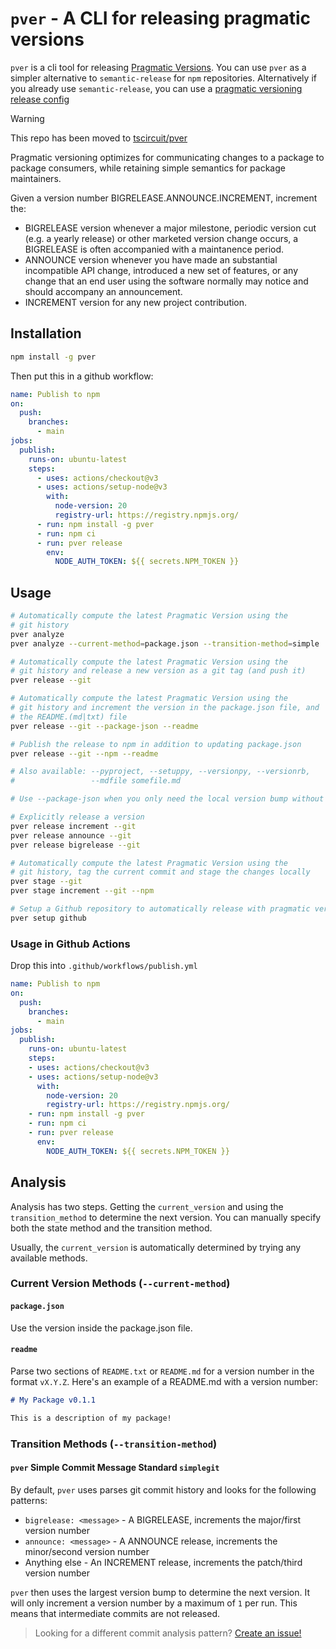 # `pver` - A CLI for releasing pragmatic versions

`pver` is a cli tool for releasing [Pragmatic Versions](https://pragmaticversioning.com). You can use
`pver` as a simpler alternative to `semantic-release` for `npm` repositories. Alternatively if you already
use `semantic-release`, you can use a [pragmatic versioning release config](https://github.com/tscircuit/plop/blob/main/template-files/release.config.js)

> [!WARNING]
> This repo has been moved to [tscircuit/pver](https://github.com/tscircuit/pver)

Pragmatic versioning optimizes for communicating changes to a package to package consumers,
while retaining simple semantics for package maintainers.

Given a version number BIGRELEASE.ANNOUNCE.INCREMENT, increment the:

- BIGRELEASE version whenever a major milestone, periodic version cut (e.g.
a yearly release) or other marketed version change occurs, a BIGRELEASE
is often accompanied with a maintanence period.
- ANNOUNCE version whenever you have made an substantial incompatible API change,
introduced a new set of features, or any change that an end user using the software
normally may notice and should accompany an announcement.
- INCREMENT version for any new project contribution.


## Installation

```bash
npm install -g pver
```

Then put this in a github workflow:

```yml
name: Publish to npm
on:
  push:
    branches:
      - main
jobs:
  publish:
    runs-on: ubuntu-latest
    steps:
      - uses: actions/checkout@v3
      - uses: actions/setup-node@v3
        with:
          node-version: 20
          registry-url: https://registry.npmjs.org/
      - run: npm install -g pver
      - run: npm ci
      - run: pver release
        env:
          NODE_AUTH_TOKEN: ${{ secrets.NPM_TOKEN }}
```

## Usage

```bash
# Automatically compute the latest Pragmatic Version using the
# git history
pver analyze
pver analyze --current-method=package.json --transition-method=simple

# Automatically compute the latest Pragmatic Version using the
# git history and release a new version as a git tag (and push it)
pver release --git

# Automatically compute the latest Pragmatic Version using the
# git history and increment the version in the package.json file, and
# the README.(md|txt) file
pver release --git --package-json --readme

# Publish the release to npm in addition to updating package.json
pver release --git --npm --readme

# Also available: --pyproject, --setuppy, --versionpy, --versionrb,
#                 --mdfile somefile.md

# Use --package-json when you only need the local version bump without an npm publish.

# Explicitly release a version
pver release increment --git
pver release announce --git
pver release bigrelease --git

# Automatically compute the latest Pragmatic Version using the
# git history, tag the current commit and stage the changes locally
pver stage --git
pver stage increment --git --npm

# Setup a Github repository to automatically release with pragmatic versions
pver setup github
```

### Usage in Github Actions

Drop this into `.github/workflows/publish.yml`

```yml
name: Publish to npm
on:
  push:
    branches:
      - main
jobs:
  publish:
    runs-on: ubuntu-latest
    steps:
    - uses: actions/checkout@v3
    - uses: actions/setup-node@v3
      with:
        node-version: 20
        registry-url: https://registry.npmjs.org/
    - run: npm install -g pver
    - run: npm ci
    - run: pver release
      env:
        NODE_AUTH_TOKEN: ${{ secrets.NPM_TOKEN }}
```

## Analysis

Analysis has two steps. Getting the `current_version` and using the `transition_method` to
determine the next version. You can manually specify both the state method and
the transition method.

Usually, the `current_version` is automatically determined by trying any available methods.

### Current Version Methods (`--current-method`)

#### `package.json`

Use the version inside the package.json file.

#### `readme`

Parse two sections of `README.txt` or `README.md` for a version number in the
format `vX.Y.Z`. Here's an example of a README.md with a version number:

```md
# My Package v0.1.1

This is a description of my package!
```

### Transition Methods (`--transition-method`)

#### `pver` Simple Commit Message Standard `simplegit`

By default, `pver` uses parses git commit history and looks for the following patterns:

- `bigrelease: <message>` - A BIGRELEASE, increments the major/first version number
- `announce: <message>` - A ANNOUNCE release, increments the minor/second version number
- Anything else - An INCREMENT release, increments the patch/third version number

`pver` then uses the largest version bump to determine the next version. It will
only increment a version number by a maximum of `1` per run. This means that
intermediate commits are not released.

> Looking for a different commit analysis pattern? [Create an issue!](#)
